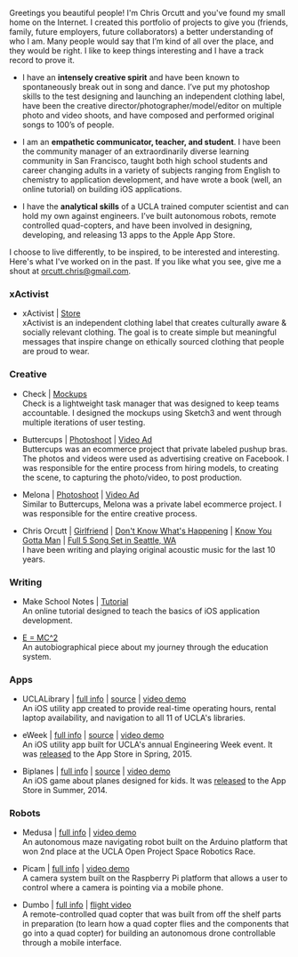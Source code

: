 Greetings you beautiful people! I'm Chris Orcutt and you've found my small home on the Internet. I created this portfolio of projects to give you (friends, family, future employers, future collaborators)  a better understanding of who I am. Many people would say that I’m kind of all over the place, and they would be right. I like to keep things interesting and I have a track record to prove it.

* I have an **intensely creative spirit** and have been known to spontaneously break out in song and dance. I’ve put my photoshop skills to the test designing and launching an independent clothing label, have been the creative director/photographer/model/editor on multiple photo and video shoots, and have composed and performed original songs to 100’s of people. 

* I am an **empathetic communicator, teacher, and student**. I have been the community manager of an extraordinarily diverse learning community in San Francisco, taught both high school students and career changing adults in a variety of subjects ranging from English to chemistry to application development, and have wrote a book (well, an online tutorial) on building iOS applications. 

* I have the **analytical skills** of a UCLA trained computer scientist and can hold my own against engineers. I’ve built autonomous robots, remote controlled quad-copters, and have been involved in designing, developing, and releasing 13 apps to the Apple App Store. 

I choose to live differently, to be inspired, to be interested and interesting. Here's what I've worked on in the past. If you like what you see, give me a shout at orcutt.chris@gmail.com.

### xActivist 

* xActivist | [Store](https://represent.com/store/xactivist)  
xActivist is an independent clothing label that creates culturally aware & socially relevant clothing. The goal is to create simple but meaningful messages that inspire change on ethically sourced clothing that people are proud to wear.

### Creative

* Check | [Mockups](https://www.dropbox.com/sh/nkfh5o3f2jltaxe/AABA7swlYrjjWHk3-zzkAQj0a?dl=0)  
Check is a lightweight task manager that was designed to keep teams accountable. I designed the mockups using Sketch3 and went through multiple iterations of user testing.

* Buttercups | [Photoshoot](https://www.dropbox.com/sh/5acw6208v43pu3n/AABH46BRZ7N-vX3jNIoF67eJa?dl=0) | [Video Ad](https://vimeo.com/226080197)  
Buttercups was an ecommerce project that private labeled pushup bras. The photos and videos were used as advertising creative on Facebook. I was responsible for the entire process from hiring models, to creating the scene, to capturing the photo/video, to post production.

* Melona | [Photoshoot](https://www.dropbox.com/sh/8svs4cqmbe71ouf/AABbw0IflgiaUskCkEcSrs7Aa?dl=0) | [Video Ad](https://youtu.be/zq4Tb_XMaAA)  
Similar to Buttercups, Melona was a private label ecommerce project. I was responsible for the entire creative process.

* Chris Orcutt | [Girlfriend](https://www.facebook.com/music.CJO/videos/626257534088033/) | [Don't Know What's Happening](https://www.facebook.com/music.CJO/videos/626255160754937/) | [Know You Gotta Man](https://www.facebook.com/music.CJO/videos/598399383540515/) | [Full 5 Song Set in Seattle, WA](https://www.facebook.com/orcudy/videos/1565031503518830/)  
I have been writing and playing original acoustic music for the last 10 years.

### Writing

* Make School Notes | [Tutorial](https://www.makeschool.com/online-courses/tutorials/learn-how-to-build-make-school-notes-in-swift-3/welcome)  
An online tutorial designed to teach the basics of iOS application development.

* [E = MC^2](https://medium.com/@chrisorcutt/e-mc2-5015a71e390d)  
An autobiographical piece about my journey through the education system.

### Apps

* UCLALibrary | [full info](https://github.com/orcudy/index/wiki/UCLALibrary) | [source](http://bit.ly/github-uclalibrary) | [video demo](https://vimeo.com/album/3693502/video/148405704)  
An iOS utility app created to provide real-time operating hours, rental laptop availability, and navigation to all 11 of UCLA's libraries. 

* eWeek | [full info](https://github.com/orcudy/index/wiki/eWeek) | [source](https://github.com/orcudy/archive/tree/master/ios/apps/eweek) | [video demo](https://vimeo.com/album/3693502/video/148404888)  
An iOS utility app built for UCLA's annual Engineering Week event. It was [released](https://itunes.apple.com/WebObjects/MZStore.woa/wa/viewSoftware?id=981637936&mt=8) to the App Store in Spring, 2015.

* Biplanes | [full info](https://github.com/orcudy/index/wiki/Biplanes) | [source](https://github.com/orcudy/archive/tree/master/ios/apps/biplanes) | [video demo](https://vimeo.com/album/3693502/video/103840072)  
An iOS game about planes designed for kids. It was [released](https://itunes.apple.com/us/app/biplanes!/id904104087?ls=1&mt=8!) to the App Store in Summer, 2014.

### Robots

* Medusa | [full info](https://github.com/orcudy/index/wiki/Medusa) | [video demo](http://bit.ly/demo-medusa )  
An autonomous maze navigating robot built on the Arduino platform that won 2nd place at the UCLA Open Project Space Robotics Race.

* Picam | [full info](https://github.com/orcudy/index/wiki/Picam) | [video demo](https://vimeo.com/152344182)  
A camera system built on the Raspberry Pi platform that allows a user to control where a camera is pointing via a mobile phone.

* Dumbo | [full info](https://github.com/orcudy/index/wiki/Dumbo) | [flight video](https://vimeo.com/album/3693518/video/147213131)  
A remote-controlled quad copter that was built from off the shelf parts in preparation (to learn how a quad copter flies and the components that go into a quad copter) for building an autonomous drone controllable through a mobile interface. 




